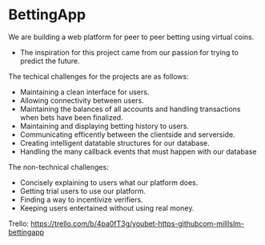 # BettingApp

We are building a web platform for peer to peer betting using virtual coins. 
- The inspiration for this project came from our passion for trying to predict the future. 

The techical challenges for the projects are as follows: 

- Maintaining a clean interface for users.
- Allowing connectivity between users. 
- Maintaining the balances of all accounts and handling transactions when bets have been finalized.
- Maintaining and displaying betting history to users.
- Communicating efficently between the clientside and serverside.
- Creating intelligent datatable structures for our database.
- Handling the many callback events that must happen with our database

The non-technical challenges:

- Concisely explaining to users what our platform does.
- Getting trial users to use our platform.
- Finding a way to incentivize verifiers.
- Keeping users entertained without using real money.


Trello: https://trello.com/b/4pa0fT3g/youbet-https-githubcom-milllslm-bettingapp
